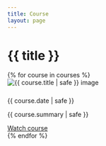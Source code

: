 ```yaml
---
title: Course
layout: page
---
```


# {{ title }}

<div class="container mt-4">
  <div class="row row-cols-1 row-cols-md-2 row-cols-lg-3">
  {% for course in courses %}
  <div class="col mb-4">
    <div class="card h-100" >
      <img src="{{ course.thumbnail | safe }}" alt=" {{ course.title | safe }} image" class="card-img-top">
      <div class="card-body">
        <h5 class="card-title my-0"></h5>
        <time class="item-date small d-block text-muted mb-2" datetime="{{ course.date | safe }}">{{ course.date | safe }}</time>
        <p class="card-text">{{ course.summary | safe }}</p>
        <a href="{{ course.url | url}}" class="btn btn-secondary stretched-link" target="_blank">Watch course</a>
      </div>
    </div>
  </div>
  {% endfor %}
  </div>
